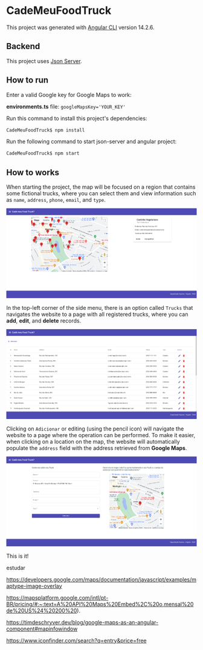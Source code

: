 # CadeMeuFoodTruck

This project was generated with [Angular CLI](https://github.com/angular/angular-cli) version 14.2.6.

## Backend

This project uses [Json Server](https://github.com/typicode/json-server).

## How to run

Enter a valid Google key for Google Maps to work:

**environments.ts** file: `googleMapsKey='YOUR_KEY'`

Run this command to install this project's dependencies:

```bash
CadeMeuFoodTruck$ npm install
```

Run the following command to start json-server and angular project:

```bash
CadeMeuFoodTruck$ npm start
```

## How to works

When starting the project, the map will be focused on a region that contains some fictional trucks, where you can select them and view information such as `name`, `address`, `phone`, `email`, and `type`.

![trucks-on-map](./src/assets/images/trucks-on-map.png)

In the top-left corner of the side menu, there is an option called `Trucks` that navigates the website to a page with all registered trucks, where you can **add**, **edit**, and **delete** records.

![truck-list](./src/assets/images/truck-list.png)

Clicking on `Adicionar` or editing (using the pencil icon) will navigate the website to a page where the operation can be performed. To make it easier, when clicking on a location on the map, the website will automatically populate the `address` field with the address retrieved from **Google Maps**.

![truck](./src/assets/images/truck.png)

This is it!


estudar

https://developers.google.com/maps/documentation/javascript/examples/maptype-image-overlay

https://mapsplatform.google.com/intl/pt-BR/pricing/#:~:text=A%20API%20Maps%20Embed%2C%20o,mensal%20de%20US%24%20200%20).

https://timdeschryver.dev/blog/google-maps-as-an-angular-component#mapinfowindow

https://www.iconfinder.com/search?q=entry&price=free
